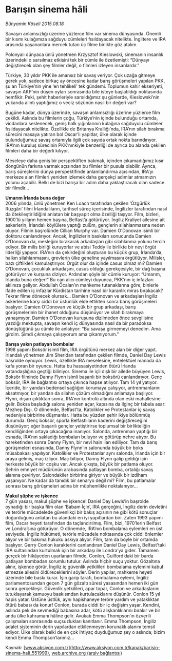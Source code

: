 # Barışın sinema hâli

*Bünyamin Köseli 2015.08.18*

<div class="pNewsDetailMainContent ctx_content" itemprop="articleBody">
 <p>
  Savaşın anlamsızlığı üzerine yüzlerce film var sinema dünyasında. Önemli bir kısmı kulağımıza sağduyu cümleleri fısıldayacak nitelikte. İngiltere ve IRA arasında yaşananlara mercek tutan üç filme birlikte göz atalım.
 </p>
 <p>
  Polonyalı dünyaca ünlü yönetmen Krzysztof Kieslowski, sinemanın insanlık üzerindeki o sarsılmaz etkisini tek bir cümle ile özetlemişti: “Dünyayı değiştirecek olan şey filmler değil, o filmleri izleyen insanlardır.”
 </p>
 <p>
  Türkiye, 30 yıldır PKK ile amansız bir savaş veriyor. Çok uzağa gitmeye gerek yok, sadece birkaç ay öncesine kadar barış görüşmeleri yapılan PKK, şu an Türkiye’nin yine ‘en tehlikeli’ tek gündemi. Toplumun kahir ekseriyeti, savaşın AKP’nin düşen oyları sonrasında bile isteye başlatıldığı noktasında hemfikir. Peki, şehit haberleriyle sarsıldığımız şu günlerde, Kieslowski’nin yukarıda alıntı yaptığımız o veciz sözünün nasıl bir değeri var?
 </p>
 <p>
  Bugüne kadar, dünya üzerinde, savaşın anlamsızlığı üzerine yüzlerce film çekildi. Aslında bu filmlerin çoğu, Türkiye’nin içinde bulunduğu ortamda, vicdanlara seslenecek, geniş halk yığınlarının kulağına sağduyulu cümleler fısıldayacak nitelikte. Özellikle de Britanya Krallığı’nda, IRA’nın silah bırakma sürecini masaya yatıran bol Oscar’lı yapıtlar, ülke olarak içinde bulunduğumuz savaş ortamıyla ilgili çok sayıda ortak nokta barındırıyor. IRA’nın kuruluş sürecinin PKK’nınkiyle benzerliği de ayrıca bu alanda çekilen filmleri daha bir değerli kılıyor.
 </p>
 <p>
  Meseleye daha geniş bir perspektiften bakmak, içinden çıkamadığımız kısır döngünün farkına varmak açısından bu filmler bir pusula olabilir. Ayrıca, barış süreçlerini dünya perspektifinde anlamlandırma açısından, IRA’yı merkeze alan filmleri yeniden izlemek daha gerçekçi adımlar atmamızın yolunu açabilir. Belki de bizi barışa bir adım daha yaklaştıracak olan sadece bir filmdir…
 </p>
 <p>
  <strong>
   Umarım İrlanda buna değer
  </strong>
  <br>
   2006 yılında, ünlü yönetmen Ken Loach tarafından çekilen ‘Özgürlük Rüzgârı’ filmi İrlandalıların, tarihsel süreç içerisinde, İngilizler tarafından nasıl da ötekileştirildiğini anlatan bir başyapıt olma özelliği taşıyor. Film, bizleri, 1900’lü yılların hemen başına, Belfast’a götürüyor. İngiliz Kraliyet ailesine ait askerlerin, İrlandalı köylülere yaptığı zulüm, gençlerin silahlanmasına neden oluyor. Filmin başrolünde Cillian Murphy var. Damien O’Donovan isimli bir doktoru canlandırıyor. Ancak, İngilizlerin baskıları sonucunda Damien O’Donovan da, mesleğini bırakarak arkadaşları gibi silahlanma yolunu tercih ediyor. Bir milis birliği kuruyorlar ve abisi Teddy ile birlikte bir nevi örgüt liderliği yapıyor. IRA’nın da çekirdeğini oluşturan bu küçük grup, İrlanda’da, halkın silahlanmasını, grevlerin ülke geneline yayılmasını örgütlüyor. Milisler, bazı çiftlikleri kamulaştırıyor. Örgüt olur da içinde casus olmaz mı? Damien O’Donovan, çocukluk arkadaşını, casus olduğu gerekçesiyle, bir dağ başına götürüyor ve kurşuna diziyor. Ardından şöyle bir cümle kuruyor: “Umarım, İrlanda buna değer!” Bu can alıcı cümleyi duyunca, PKK’nın iç infazları aklınıza geliyor. Abdullah Öcalan’ın mahkeme tutanaklarına göre, binlerle ifade edilen iç infazlar Kürdistan tarihine nasıl bir karanlık miras bırakacak? Tekrar filme dönecek olursak... Damien O’Donovan ve arkadaşları İngiliz askerlerine karşı ciddi bir üstünlük elde ettikten sonra barış görüşmeleri başlıyor. Damien O’Donovan ve küçük bir grup arkadaşı, barış görüşmelerinin bir ihanet olduğunu düşünüyor ve silah bırakmaya yanaşmıyor. Damien O’Donovan kuruşuna dizilmeden önce sevgilisine yazdığı mektupta, savaşın kendi iç dünyasında nasıl da bir paradoksa dönüştüğünü şu cümle ile anlatıyor: “Bu savaşa girmemeyi denedim. Ama girdim. Şimdi çıkmaya çalışıyorum ama çıkamıyorum.”
  </br>
 </p>
 <p>
  <strong>
   Barışa yakın patlayan bombalar
  </strong>
  <br>
   1998 yapımı Boksör isimli film, IRA örgütünü merkez alan bir diğer yapıt. İrlandalı yönetmen Jim Sheridan tarafından çekilen filmde, Daniel Day Lewis başrolde oynuyor. Lewis, özellikle IRA meselesine, entelektüel manada da kafa yoran bir oyuncu. Hatta bu hassasiyetinden ötürü İrlanda vatandaşlığına geçtiği biliniyor. Sinema ile içli dışlı bir ailede büyüyen Lewis, Boksör filminde Danny Flynn isimli başarılı bir boksörü canlandırıyor. Genç boksör, IRA ile bağlantısı ortaya çıkınca hapse atılıyor. Tam 14 yıl yatıyor. İçeride, bir yandan bedensel sağlığını korumaya çalışıyor, antrenmanlarını aksatmıyor, bir yandan da silahın çözüm olmadığını anlamaya başlıyor. Flynn, dışarı çıktıktan sonra, IRA’nın kontrolü altında olan eski mahallesine gelir. Boksa başladığı salonu yeniden açar, kapısına da ilginç bir tabela asar: Mezhep Dışı. O dönemde, Belfast’ta, Katolikler ve Protestanlar iç savaş nedeniyle birbirine düşmanlar. Hatta bu yüzden şehir ikiye bölünmüş durumda. Genç boksör, sporla Belfastlıların kaderini değiştireceğini düşünüyor; eğer başarılı gençler yetiştirirse toplumsal bir birlikteliğin kendiliğinden ortaya çıkacağına inanıyor. Salonda, antrenman yaptığı bir esnada, IRA’nın sakladığı bombaları buluyor ve götürüp nehre atıyor. Bu hareketinden sonra Danny Flynn, bir nevi hain ilan ediliyor. Tam da barış görüşmeleri esnasında, Danny Flynn’ın salonunda büyük bir boks müsabakası yapılıyor. Katolikler ve Protestanlar aynı salonda, İrlanda için bir araya gelmiş, maç izliyor. Maç bitiyor, Danny Flynn galip geldiği için herkeste büyük bir coşku var. Ancak çıkışta, büyük bir patlama oluyor. Şehrin emniyet müdürünün arabasında patlayan bomba, ortalığı savaş alanına çeviriyor. Salondakiler birbirine giriyor ve büyük bir izdiham yaşanıyor. Ne kadar da tanıdık bir senaryo değil mi? Film, bu patlamalar sonrası barış görüşmeleri adına bir müphemlikle noktalanıyor…
  </br>
 </p>
 <p>
  <strong>
   Makul şüphe ve işkence
  </strong>
  <br>
   7 gün yasası, makul şüphe ve işkence! Daniel Day Lewis’in başrolde oynadığı bir başka film olan ‘Babam İçin’, IRA gerçeğini, İngiliz derin devletini ve terörle mücadelede güvenlikçi bir bakış açısının ne gibi kötü sonuçlar doğurduğunu anlatan bu alandaki en iyi yapıtlardan biri. Zaten 1993 yapımı film, Oscar heyeti tarafından da taçlandırılmış. Film, bizi, 1970’lerin Belfast ve Londra’sına götürüyor. O dönemde, IRA’nın bombalama eylemleri en üst seviyede. İngiliz hükümeti, terörle mücadele noktasında çok ciddi önlemler alıyor ve bir bakıma hukuku askıya alıyor. Film, tam da böyle bir ortamda başlıyor. Gerry Conlon karakterini canlandıran Daniel Day Lewis, Belfast’taki IRA sultasından kurtulmak için bir arkadaşı ile Londra’ya gider. Tamamen gerçek bir hikâyeden uyarlanan filmde, Conlon, Guilford’daki bir barda patlayan bombadan sorumlu tutulur. Aslında hiçbir suçu yoktur. Gözaltına alınır, işkence görür, İngiliz iç güvenlik yetkilileri bombalama eylemini kabul etmezse ailesini öldüreceklerini söyler. Derin yapılar, mahkeme heyeti üzerinde bile baskı kurar. İşin garip tarafı, bombalama eylemi, İngiliz parlamentosundan geçen 7 gün gözaltı süresi yasasından hemen iki gün sonra gerçekleşir. Güvenlik yetkilileri, apar topar, Conlon ve arkadaşlarını tutuklayarak kamuoyu baskısından kurtulacaklarını düşünür. Conlon 15 yıl hapis yatar. Üstüne üstlük, aynı hapishaneye teröre yardım ve yataklıktan ötürü babası da konur! Conlon, burada ciddi bir iç değişim yaşar. Kendini, aslında pek de sevmediği babasına adar, kötü alışkanlıklarını bırakır ve bir anda ülke kahramanı hâline gelir. Avukatı Emma Thompson’ın özverili çalışmaları sonrasında suçsuzlukları kanıtlanır. Emma Thompson, İngiliz adalet sisteminin derin yapılardan etkilenmeyen korunaklı alanını temsil ediyor. Ülke olarak belki de en çok ihtiyaç duyduğumuz şey o aslında; bizim kendi Emma Thompson’larımız...
  </br>
 </p>
</div>


Kaynak: [www.aksiyon.com.tr](http://www.aksiyon.com.tr/kapak/barisin-sinema-hali_551999), [web.archive.org (arşiv bağlantısı)](http://web.archive.org/web/20151216212755/http://www.aksiyon.com.tr/kapak/barisin-sinema-hali_551999)
